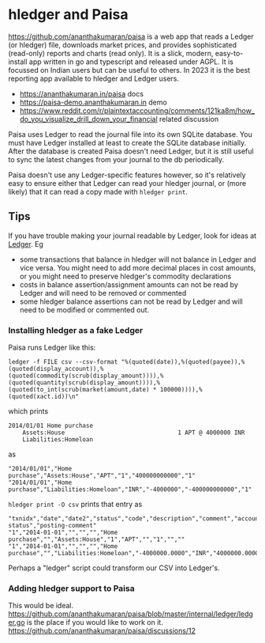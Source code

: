# hledger and Paisa

<https://github.com/ananthakumaran/paisa> is a web app that reads a Ledger 
(or hledger) file, downloads market prices, and provides sophisticated (read-only) reports and charts (read only). 
It is a slick, modern, easy-to-install app written in go and typescript and released under AGPL. 
It is focussed on Indian users but can be useful to others. 
In 2023 it is the best reporting app available to hledger and Ledger users.

- <https://ananthakumaran.in/paisa> docs
- <https://paisa-demo.ananthakumaran.in> demo
- <https://www.reddit.com/r/plaintextaccounting/comments/121ka8m/how_do_you_visualize_drill_down_your_financial> related discussion

Paisa uses Ledger to read the journal file into its own SQLite database.
You must have Ledger installed at least to create the SQLite database initially.
After the database is created Paisa doesn't need Ledger, but it is
still useful to sync the latest changes from your journal to the db
periodically.

Paisa doesn't use any Ledger-specific features however,
so it's relatively easy to ensure either 
that Ledger can read your hledger journal,
or (more likely) that it can read a copy made with `hledger print`.

## Tips

If you have trouble making your journal readable by Ledger,
look for ideas at [Ledger](ledger.md). Eg
- some transactions that balance in hledger will not balance in Ledger and vice versa. You might need to add more decimal places in cost amounts, or you might need to preserve hledger's commodity declarations
- costs in balance assertion/assignment amounts can not be read by Ledger and will need to be removed or commented
- some hledger balance assertions can not be read by Ledger and will need to be modified or commented out.

### Installing hledger as a fake Ledger

Paisa runs Ledger like this:

```
ledger -f FILE csv --csv-format "%(quoted(date)),%(quoted(payee)),%(quoted(display_account)),%(quoted(commodity(scrub(display_amount)))),%(quoted(quantity(scrub(display_amount)))),%(quoted(to_int(scrub(market(amount,date) * 100000)))),%(quoted(xact.id))\n"
```
which prints
```
2014/01/01 Home purchase
    Assets:House                                1 APT @ 4000000 INR
    Liabilities:Homeloan
```
as
```
"2014/01/01","Home purchase","Assets:House","APT","1","400000000000","1"
"2014/01/01","Home purchase","Liabilities:Homeloan","INR","-4000000","-400000000000","1"
```

`hledger print -O csv` prints that entry as
```
"txnidx","date","date2","status","code","description","comment","account","amount","commodity","credit","debit","posting-status","posting-comment"
"1","2014-01-01","","","","Home purchase","","Assets:House","1","APT","","1","",""
"1","2014-01-01","","","","Home purchase","","Liabilities:Homeloan","-4000000.0000","INR","4000000.0000","","",""
```

Perhaps a "ledger" script could transform our CSV into Ledger's.

### Adding hledger support to Paisa

This would be ideal. <https://github.com/ananthakumaran/paisa/blob/master/internal/ledger/ledger.go> is the place if you would like to work on it.
<https://github.com/ananthakumaran/paisa/discussions/12>